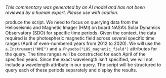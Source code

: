 _This commentary was generated by an AI model and has not been reviewed by a human expert. Please use with caution._

produce the script. We need to focus on querying data from the Helioseismic and Magnetic Imager (HMI) on board NASA’s Solar Dynamics Observatory (SDO) for specific time periods. Given the context, the data required is the photospheric magnetic field across several specific time ranges (April of even-numbered years from 2012 to 2020). We will use the `a.Instrument("HMI")` and `a.Physobs("LOS_magnetic_field")` attributes for the query. The time ranges will be constructed for each April of the specified years. Since the exact wavelength isn't specified, we will not include a wavelength attribute in our query. The script will be structured to query each of these periods separately and display the results.
